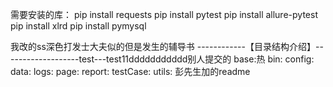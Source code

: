 需要安装的库：
pip install requests
pip install pytest
pip install allure-pytest
pip install xlrd
pip install pymysql

我改的ss深色打发士大夫似的但是发生的辅导书
------------【目录结构介绍】-------------------test---test11ddddddddddd别人提交的
base:热
bin:
config:
data:
logs:
page:
report:
testCase:
utils:
彭先生加的readme
